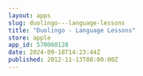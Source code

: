 ```yaml
---
layout: apps
slug: duolingo---language-lessons
title: "Duolingo - Language Lessons"
store: apple
app_id: 570060128
date: 2024-09-18T14:23:44Z
published: 2012-11-13T08:00:00Z
---
```


